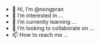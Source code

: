 - 👋 Hi, I’m @nongpran
- 👀 I’m interested in ...
- 🌱 I’m currently learning ...
- 💞️ I’m looking to collaborate on ...
- 📫 How to reach me ...

<!---
nongpran/nongpran is a ✨ special ✨ repository because its `README.md` (this file) appears on your GitHub profile.
You can click the Preview link to take a look at your changes.
--->

